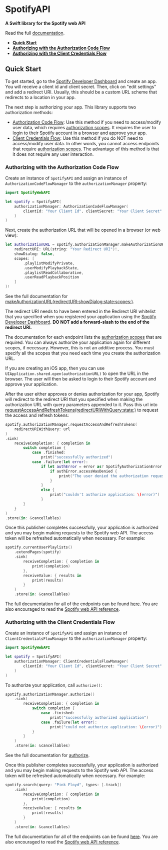 # SpotifyAPI

**A Swift library for the Spotify web API**

Read the full [documentation][1].

* **[Quick Start][11]**
* **[Authorizing with the Authorization Code Flow][9]**  
* **[Authorizing with the Client Credentials Flow][10]**

## Quick Start

To get started, go to the [Spotify Developer Dashboard][2] and create an app. You will receive a client id and client secret. Then, click on "edit settings" and add a redirect URI. Usually, this should be a custom URL scheme that redirects to a location in your app.

The next step is authorizing your app. This library supports two authorization methods:

* [Authorization Code Flow][3]: Use this method if you need to access/modify user data, which requires [authorization scopes][5]. It requires the user to login to their Spotify account in a browser and approve your app.
* [Client Credentials Flow][4]: Use this method if you do NOT need to access/modify user data. In other words, you cannot access endpoints that require [authorization scopes][5]. The advantage of this method is that it does not require any user interaction.

### Authorizing with the Authorization Code Flow

Create an instance of `SpotifyAPI` and assign an instance of `AuthorizationCodeFlowManager` to the `authorizationManager` property:
```swift
import SpotifyWebAPI

let spotify = SpotifyAPI(
    authorizationManager: AuthorizationCodeFlowManager(
        clientId: "Your Client Id", clientSecret: "Your Client Secret"
    )
)
```
Next, create the authorization URL that will be opened in a browser (or web view):
```swift
let authorizationURL = spotify.authorizationManager.makeAuthorizationURL(
    redirectURI: URL(string: "Your Redirect URI")!,
    showDialog: false,
    scopes: [
        .playlistModifyPrivate,
        .userModifyPlaybackState,
        .playlistReadCollaborative,
        .userReadPlaybackPosition
    ]
)!
```

See the full documentation for [makeAuthorizationURL(redirectURI:showDialog:state:scopes:)][6].

The redirect URI needs to have been entered in the Redirect URI whitelist that you specified when you registered your application using the [Spotify Developer Dashboard][2].
**DO NOT add a forward-slash to the end of the redirect URI.**

The documentation for each endpoint lists the [authorization scopes][5] that are required. You can always authorize your application again for different scopes, if necessary. However, this is not an additive process. You must specify all the scopes that you need each time you create the authorization URL.

If you are creating an iOS app, then you can use `UIApplication.shared.open(authorizationURL)` to open the URL in the browser. The user will then be asked to login to their Spotify account and approve your application. 

After the user either approves or denies authorization for your app, Spotify will redirect to the redirect URI that you specified when making the authorization URL with query parameters appended to it. Pass this url into [requestAccessAndRefreshTokens(redirectURIWithQuery:state:)][7] to request the access and refresh tokens:
```swift
spotify.authorizationManager.requestAccessAndRefreshTokens(
    redirectURIWithQuery: url
)
.sink(
    receiveCompletion: { completion in
        switch completion {
            case .finished:
                print("successfully authorized")
            case .failure(let error):
                if let authError = error as? SpotifyAuthorizationError {
                    if authError.accessWasDenied {
                        print("The user denied the authorization request")
                    }
                }
                else {
                    print("couldn't authorize application: \(error)")
                }
        }
    }
)
.store(in: &cancellables)
```

Once this publisher completes successfully, your application is authorized and you may begin making requests to the Spotify web API. The access token will be refreshed automatically when necessary. For example:
```swift
spotify.currentUserPlaylists()
    .extendPages(spotify)
    .sink(
        receiveCompletion: { completion in
            print(completion)
        },
        receiveValue: { results in
            print(results)
        }
    )
    .store(in: &cancellables)
```

The full documentation for all of the endpoints can be found [here][8].
You are also encouraged to read the [Spotify web API reference][12].

### Authorizing with the Client Credentials Flow

Create an instance of `SpotifyAPI` and assign an instance of `ClientCredentialsFlowManager` to the `authorizationManager` property:
```swift
import SpotifyWebAPI

let spotify = SpotifyAPI(
    authorizationManager: ClientCredentialsFlowManager(
        clientId: "Your Client Id", clientSecret: "Your Client Secret"
    )
)
```

To authorize your application, call `authorize()`:
```swift
spotify.authorizationManager.authorize()
    .sink(
        receiveCompletion: { completion in
            switch completion {
                case .finished:
                    print("successfully authorized application")
                case .failure(let error):
                    print("could not authorize application: \(error)")
            }
        }
    )
    .store(in: &cancellables)
```

See the full documentation for [authorize][13].

Once this publisher completes successfully, your application is authorized and you may begin making requests to the Spotify web API. The access token will be refreshed automatically when necessary. For example:
```swift
spotify.search(query: "Pink Floyd", types: [.track])
    .sink(
        receiveCompletion: { completion in
            print(completion)
        },
        receiveValue: { results in
            print(results)
        }
    )
    .store(in: &cancellables)
```

The full documentation for all of the endpoints can be found [here][8].
You are also encouraged to read the [Spotify web API reference][12].

[1]: https://peter-schorn.github.io/SpotifyAPI/
[2]: https://developer.spotify.com/dashboard/login
[3]: https://developer.spotify.com/documentation/general/guides/authorization-guide/#authorization-code-flow
[4]: https://developer.spotify.com/documentation/general/guides/authorization-guide/#client-credentials-flow
[5]: https://developer.spotify.com/documentation/general/guides/scopes/
[6]: https://peter-schorn.github.io/SpotifyAPI/Classes/AuthorizationCodeFlowManager.html#/s:13SpotifyWebAPI28AuthorizationCodeFlowManagerC04makeD3URL11redirectURI10showDialog5state6scopes10Foundation0I0VAK_SbSSSgShyAA5ScopeOGtF
[7]: https://peter-schorn.github.io/SpotifyAPI/Classes/AuthorizationCodeFlowManager.html#/s:13SpotifyWebAPI28AuthorizationCodeFlowManagerC29requestAccessAndRefreshTokens20redirectURIWithQuery5state7Combine12AnyPublisherVyyts5Error_pG10Foundation3URLV_SSSgtF
[8]: https://peter-schorn.github.io/SpotifyAPI/Classes/SpotifyAPI.html
[9]: https://github.com/Peter-Schorn/SpotifyAPI#authorizing-with-the-authorization-code-flow
[10]: https://github.com/Peter-Schorn/SpotifyAPI#authorizing-with-the-client-credentials-flow
[11]: https://github.com/Peter-Schorn/SpotifyAPI#quick-start
[12]: https://developer.spotify.com/documentation/web-api/reference/
[13]: https://peter-schorn.github.io/SpotifyAPI/Classes/ClientCredentialsFlowManager.html#/s:13SpotifyWebAPI28ClientCredentialsFlowManagerC9authorize7Combine12AnyPublisherVyyts5Error_pGyF
